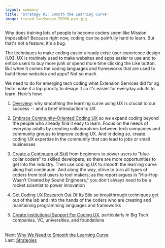 ```yaml
---
layout: summary
title: 'Strategy #1: Smooth the Learning Curve'
image: tiered-landscape-70998-pxh.jpg
---
```

Why does training lots of people to become coders seem like Mission Impossible? Because right now, coding can be painfully hard to learn. But that's not a feature, it's a bug.

The techniques to make coding easier already exist: user experience design (UX). UX is routinely used to make websites and apps easier to use and to entice users to buy more junk or spend more time clicking the Like button.  But when it comes the coding languages and frameworks that are used to build those websites and apps? Not so much.

We need to do for emerging tech coding what Extension Services did for ag tech: make it a top priority to design it so it's easier for everyday adults to learn. Here's how:

1. [Overview](05-why.html): why smoothing the learning curve using UX is crucial to our success -- and a brief introduction to UX

2. [Embrace Community-Oriented Coding UX](10-culture-community-coding-UX.html) so we expand coding beyond the people who already find it easy to learn. Focus on the needs of everyday adults by creating collaborations between tech companies and community groups to improve coding UX. And in doing so, create coding UX expertise in the community that can lead to jobs or small businesses

3. [Create a Continuum of Skill](20-continuum-skill.html) from beginners to power users to "blue-collar coders" to skilled developers, so there are more opportunities to get into the industry. Then use coding UX to smooth the learning curve along that continuum. And along the way, strive to turn all types of coders from tool users to tool makers; as the report argues in "Hip-Hop Wasn't Created by Sound Engineers," you don't always need to be a rocket scientist to power innovation

4. [Get Coding UX Research Out Of Its Silo](30-evangelize-research.html) so breakthrough techniques get out of the lab and into the hands of the coders who are creating and maintaining programming languages and frameworks

5. [Create Institutional Support For Coding UX](40-institutional-support), particularly in Big Tech companies, VC, universities, and foundations

<br/>Next: [Why We Need to Smooth the Learning Curve](05-why.html)
<br/> Last: [Strategies](../strategies.html)